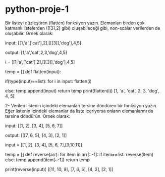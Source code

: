 # python-proje-1

Bir listeyi düzleştiren (flatten) fonksiyon yazın. Elemanları birden çok katmanlı listelerden ([[3],2] gibi) oluşabileceği gibi, non-scalar verilerden de oluşabilir. Örnek olarak:

input: [[1,'a',['cat'],2],[[[3]],'dog'],4,5]

output: [1,'a','cat',2,3,'dog',4,5]

i = [[1,'a',['cat'],2],[[[3]],'dog'],4,5]

temp = []
def flatten(input):
  
  if(type(input)==list):
      for i in input:
        flatten(i)
        
  else:
    temp.append(input)
  return temp
print(flatten(i))
[1, 'a', 'cat', 2, 3, 'dog', 4, 5]

2- Verilen listenin içindeki elemanları tersine döndüren bir fonksiyon yazın. Eğer listenin içindeki elemanlar da liste içeriyorsa onların elemanlarını da tersine döndürün. Örnek olarak:

input: [[1, 2], [3, 4], [5, 6, 7]]

output: [[[7, 6, 5], [4, 3], [2, 1]]

input = [[1, 2], [3, 4], [5, 6, 7],[9,10,11]]

temp = []
def reverse(arr):
  for item in arr[::-1]:
    if item==list:
      reverse(item)
    else:
      temp.append(item[::-1])
  return temp

print(reverse(input))
[[11, 10, 9], [7, 6, 5], [4, 3], [2, 1]]
